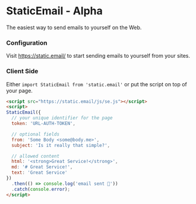 # StaticEmail - Alpha

The easiest way to send emails to yourself on the Web.


### Configuration

Visit https://static.email/ to start sending emails to yourself from your sites.


### Client Side

Either `import StaticEmail from 'static.email'` or put the script on top of your page.

```html
<script src="https://static.email/js/se.js"></script>
<script>
StaticEmail({
  // your unique identifier for the page
  token: 'URL-AUTH-TOKEN',

  // optional fields
  from: 'Some Body <some@body.me>',
  subject: 'Is it really that simple?',

  // allowed content
  html: '<strong>Great Service!</strong>',
  md: '# Great Service!',
  text: 'Great Service'
})
  .then(() => console.log('email sent 🎉'))
  .catch(console.error);
</script>
```
